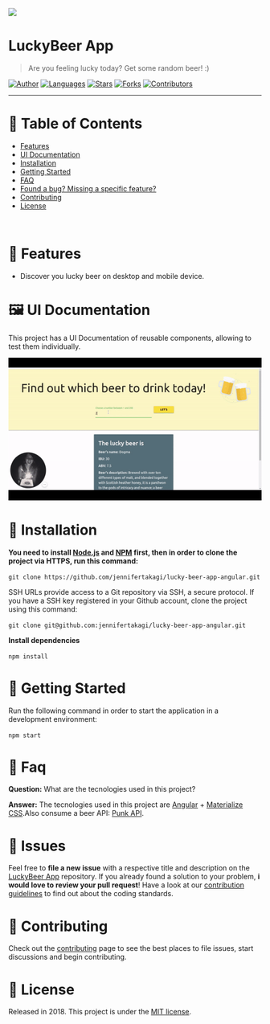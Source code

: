 <p align="left">
   <img src="docs/logo.png" />
</p>

# LuckyBeer App

> Are you feeling lucky today? Get some random beer! :)

[![Author](https://img.shields.io/badge/author-jennifertakagi-ff9000?style=flat-square)](https://github.com/jennifertakagi)
[![Languages](https://img.shields.io/github/languages/count/jennifertakagi/lucky-beer-app-angular?color=%23ff9000&style=flat-square)](#)
[![Stars](https://img.shields.io/github/stars/jennifertakagi/lucky-beer-app-angular?color=ff9000&style=flat-square)](https://github.com/jennifertakagi/lucky-beer-app-angular/stargazers)
[![Forks](https://img.shields.io/github/forks/jennifertakagi/lucky-beer-app-angular?color=%23ff9000&style=flat-square)](https://github.com/jennifertakagi/lucky-beer-app-angular/network/members)
[![Contributors](https://img.shields.io/github/contributors/jennifertakagi/lucky-beer-app-angular?color=ff9000&style=flat-square)](https://github.com/jennifertakagi/news-app-react/graphs/contributors)

---

# :pushpin: Table of Contents

* [Features](#rocket-features)
* [UI Documentation](#framed_picture-ui-documentation)
* [Installation](#construction_worker-installation)
* [Getting Started](#runner-getting-started)
* [FAQ](#postbox-faq)
* [Found a bug? Missing a specific feature?](#bug-issues)
* [Contributing](#tada-contributing)
* [License](#closed_book-license)

<br />

# :rocket: Features

* Discover you lucky beer on desktop and mobile device.

# :framed_picture: UI Documentation
This project has a UI Documentation of reusable components, allowing to test them individually.

<p align="left">
   <img src="docs/lucky-beer-app.gif" />
</p>

# :construction_worker: Installation

**You need to install [Node.js](https://nodejs.org/en/download/) and [NPM](https://www.npmjs.com/) first, then in order to clone the project via HTTPS, run this command:**

```git clone https://github.com/jennifertakagi/lucky-beer-app-angular.git```

SSH URLs provide access to a Git repository via SSH, a secure protocol. If you have a SSH key registered in your Github account, clone the project using this command:

```git clone git@github.com:jennifertakagi/lucky-beer-app-angular.git```

**Install dependencies**

```npm install```

# :runner: Getting Started

Run the following command in order to start the application in a development environment:

```npm start```

# :postbox: Faq

**Question:** What are the tecnologies used in this project?

**Answer:** The tecnologies used in this project are [Angular](https://angularjs.org/) + [Materialize CSS](https://materializecss.com/getting-started.html).Also consume a beer API: [Punk API](https://api.punkapi.com/v2/beers/).

# :bug: Issues

Feel free to **file a new issue** with a respective title and description on the [LuckyBeer App](https://github.com/jennifertakagi/lucky-beer-app-angular/issues) repository. If you already found a solution to your problem, **i would love to review your pull request**! Have a look at our [contribution guidelines](https://github.com/jennifertakagi/lucky-beer-app-angular/blob/master/CONTRIBUTING.md) to find out about the coding standards.

# :tada: Contributing

Check out the [contributing](https://github.com/jennifertakagi/lucky-beer-app-angular/blob/master/CONTRIBUTING.md) page to see the best places to file issues, start discussions and begin contributing.

# :closed_book: License

Released in 2018.
This project is under the [MIT license](https://github.com/jennifertakagi/lucky-beer-app-angular/master/LICENSE).
